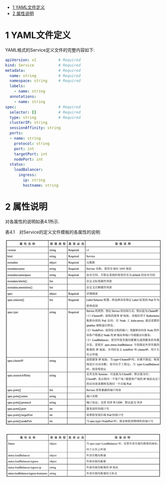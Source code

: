
<!-- @import "[TOC]" {cmd="toc" depthFrom=1 depthTo=6 orderedList=false} -->

<!-- code_chunk_output -->

- [1 YAML文件定义](#1-yaml文件定义)
- [2 属性说明](#2-属性说明)

<!-- /code_chunk_output -->

# 1 YAML文件定义

YAML格式的Service定义文件的完整内容如下: 

```yaml
apiVersion: v1          # Required
kind: Service           # Required
metadata:               # Required
  name: string          # Required
  namespace: string     # Required
  labels: 
    - name: string
  annotations:
    - name: string
spec:                   # Required
  selector: []          # Required
  type: string          # Required
  clusterIP: string
  sessionAffinity: string
  ports:
  - name: string
    protocol: string
    port: int
    targetPort: int
    nodePort: int
  status:
    loadBalancer:
      ingress:
        ip: string
        hostname: string
```

# 2 属性说明

对各属性的说明如表4.1所示. 

表4.1　对Service的定义文件模板的各属性的说明:

![2019-08-29-20-12-16.png](./images/2019-08-29-20-12-16.png)

![2019-08-29-20-12-28.png](./images/2019-08-29-20-12-28.png)